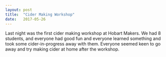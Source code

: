 ```yaml
---
layout: post
title:  "Cider Making Workshop"
date:   2017-05-26
---
```


Last night was the first cider making workshop at Hobart Makers. We had 8 students, and everyone had good fun and everyone learned something and took some cider-in-progress away with them. Everyone seemed keen to go away and try making cider at home after the workshop.
